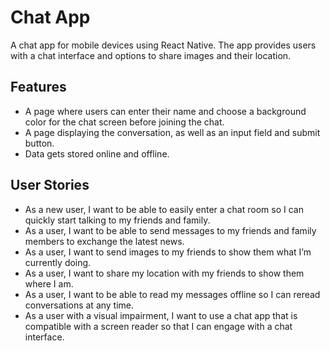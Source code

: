 # Chat App
A chat app for mobile devices using React Native. The app provides users with a chat interface and options to share images and their location.

## Features
- A page where users can enter their name and choose a background color for the chat screen before joining the chat.
- A page displaying the conversation, as well as an input field and submit button.
- Data gets stored online and offline.

## User Stories
- As a new user, I want to be able to easily enter a chat room so I can quickly start talking to my friends and family.
- As a user, I want to be able to send messages to my friends and family members to exchange the latest news.
- As a user, I want to send images to my friends to show them what I’m currently doing.
- As a user, I want to share my location with my friends to show them where I am.
- As a user, I want to be able to read my messages offline so I can reread conversations at any time.
- As a user with a visual impairment, I want to use a chat app that is compatible with a screen reader so that I can engage with a chat interface.